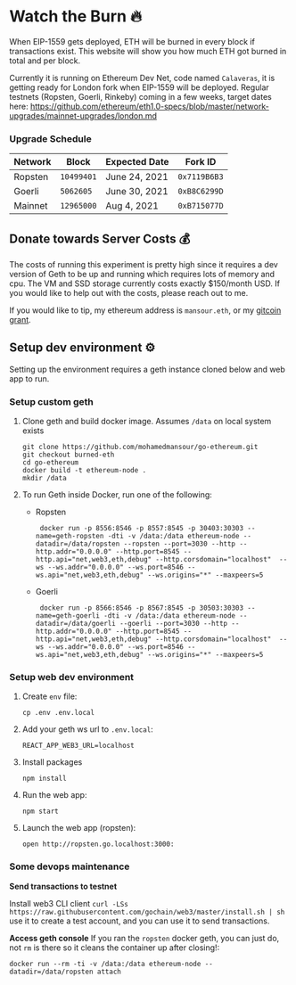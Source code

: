 # Watch the Burn 🔥
When EIP-1559 gets deployed, ETH will be burned in every block if transactions exist. This website will show you how much ETH got burned in total and per block.

Currently it is running on Ethereum Dev Net, code named `Calaveras`, it is getting ready for London fork when EIP-1559 will be deployed. Regular testnets (Ropsten, Goerli, Rinkeby) coming in a few weeks, target dates here: https://github.com/ethereum/eth1.0-specs/blob/master/network-upgrades/mainnet-upgrades/london.md

### Upgrade Schedule

| Network | Block      | Expected Date | Fork ID      | 
|---------|------------|---------------|--------------|
| Ropsten | `10499401` | June 24, 2021 | `0x7119B6B3` | 
| Goerli  | `5062605`  | June 30, 2021 | `0xB8C6299D` |
| Mainnet | `12965000` | Aug 4, 2021   | `0xB715077D` | 

## Donate towards Server Costs 💰
The costs of running this experiment is pretty high since it requires a dev version of Geth to be up and running which requires lots of memory and cpu. The VM and SSD storage currently costs exactly $150/month USD. If you would like to help out with the costs, please reach out to me. 

If you would like to tip, my ethereum address is `mansour.eth`, or my [gitcoin grant](https://gitcoin.co/grants/1709/ethereum-2-educational-grant).

## Setup dev environment ⚙

Setting up the environment requires a geth instance cloned below and web app to run. 

### Setup custom geth
1. Clone geth and build docker image. Assumes `/data` on local system exists
   ```
   git clone https://github.com/mohamedmansour/go-ethereum.git
   git checkout burned-eth
   cd go-ethereum
   docker build -t ethereum-node .
   mkdir /data
   ```

1. To run Geth inside Docker, run one of the following:
   *  Ropsten
      ```
       docker run -p 8556:8546 -p 8557:8545 -p 30403:30303 --name=geth-ropsten -dti -v /data:/data ethereum-node --datadir=/data/ropsten --ropsten --port=3030 --http --http.addr="0.0.0.0" --http.port=8545 --http.api="net,web3,eth,debug" --http.corsdomain="localhost"  --ws --ws.addr="0.0.0.0" --ws.port=8546 --ws.api="net,web3,eth,debug" --ws.origins="*" --maxpeers=5
      ```
   *  Goerli
      ```
       docker run -p 8566:8546 -p 8567:8545 -p 30503:30303 --name=geth-goerli -dti -v /data:/data ethereum-node --datadir=/data/goerli --goerli --port=3030 --http --http.addr="0.0.0.0" --http.port=8545 --http.api="net,web3,eth,debug" --http.corsdomain="localhost"  --ws --ws.addr="0.0.0.0" --ws.port=8546 --ws.api="net,web3,eth,debug" --ws.origins="*" --maxpeers=5
      ```
      
### Setup web dev environment

1. Create `env` file:
   ```
   cp .env .env.local
   ```

1. Add your geth ws url to `.env.local`:
   ```
   REACT_APP_WEB3_URL=localhost
   ```

1. Install packages
   ```
   npm install
   ```

1. Run the web app:
   ```
   npm start
   ```
1. Launch the web app (ropsten):
   ```
   open http://ropsten.go.localhost:3000:
   ```

### Some devops maintenance

**Send transactions to testnet** 

Install web3 CLI client `curl -LSs https://raw.githubusercontent.com/gochain/web3/master/install.sh | sh` use it to create a test account, and you can use it to send transactions.

**Access geth console**
If you ran the `ropsten` docker geth, you can just do, not `rm` is there so it cleans the container up after closing!:
```
docker run --rm -ti -v /data:/data ethereum-node --datadir=/data/ropsten attach  
```
